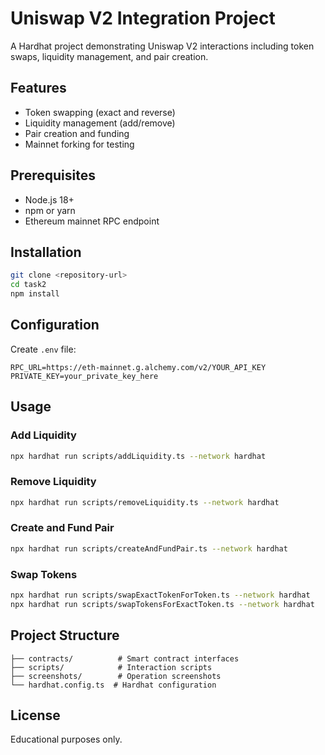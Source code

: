 # Uniswap V2 Integration Project

A Hardhat project demonstrating Uniswap V2 interactions including token swaps, liquidity management, and pair creation.

## Features

- Token swapping (exact and reverse)
- Liquidity management (add/remove)
- Pair creation and funding
- Mainnet forking for testing

## Prerequisites

- Node.js 18+
- npm or yarn
- Ethereum mainnet RPC endpoint

## Installation

```bash
git clone <repository-url>
cd task2
npm install
```

## Configuration

Create `.env` file:
```env
RPC_URL=https://eth-mainnet.g.alchemy.com/v2/YOUR_API_KEY
PRIVATE_KEY=your_private_key_here
```

## Usage

### Add Liquidity
```bash
npx hardhat run scripts/addLiquidity.ts --network hardhat
```

### Remove Liquidity
```bash
npx hardhat run scripts/removeLiquidity.ts --network hardhat
```

### Create and Fund Pair
```bash
npx hardhat run scripts/createAndFundPair.ts --network hardhat
```

### Swap Tokens
```bash
npx hardhat run scripts/swapExactTokenForToken.ts --network hardhat
npx hardhat run scripts/swapTokensForExactToken.ts --network hardhat
```

## Project Structure

```
├── contracts/          # Smart contract interfaces
├── scripts/            # Interaction scripts
├── screenshots/        # Operation screenshots
└── hardhat.config.ts  # Hardhat configuration
```

## License

Educational purposes only.
